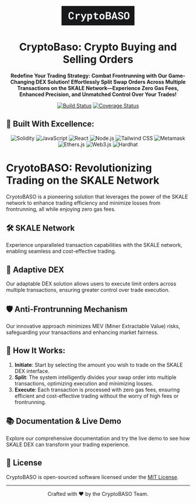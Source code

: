 <div align="center">

<img src="CryptoBASO.jpeg" alt="CryptoBASO Logo" width="200"/>

#  CryptoBaso: Crypto Buying and Selling Orders 

**Redefine Your Trading Strategy: Combat Frontrunning with Our Game-Changing DEX Solution! Effortlessly Split Swap Orders Across Multiple Transactions on the SKALE Network—Experience Zero Gas Fees, Enhanced Precision, and Unmatched Control Over Your Trades!**

[![Build Status](https://img.shields.io/badge/build-passing-brightgreen.svg)]()
[![Coverage Status](https://img.shields.io/badge/coverage-100%25-brightgreen.svg)]()

</div>

## 🌟 Built With Excellence:

<div align="center">

![Solidity](https://img.shields.io/badge/Solidity-363636?logo=solidity&logoColor=white)
![JavaScript](https://img.shields.io/badge/JavaScript-F7DF1E?logo=javascript&logoColor=black)
![React](https://img.shields.io/badge/React-61DAFB?logo=react&logoColor=black)
![Node.js](https://img.shields.io/badge/Node.js-43853D?logo=node.js&logoColor=white)
![Tailwind CSS](https://img.shields.io/badge/Tailwind_CSS-38B2AC?logo=tailwind-css&logoColor=white)
![Metamask](https://img.shields.io/badge/Metamask-FF6B00?logo=metamask&logoColor=white)
![Ethers.js](https://img.shields.io/badge/Ethers.js-3C3C3D?logo=ethers&logoColor=white)
![Web3.js](https://img.shields.io/badge/Web3.js-F16822?logo=web3.js&logoColor=white)
![Hardhat](https://img.shields.io/badge/Hardhat-FFDB58?logo=hardhat&logoColor=black)

</div>

# CryotoBASO: Revolutionizing Trading on the SKALE Network

CryotoBASO is a pioneering solution that leverages the power of the SKALE network to enhance trading efficiency and minimize losses from frontrunning, all while enjoying zero gas fees.

## 🛠 SKALE Network
Experience unparalleled transaction capabilities with the SKALE network, enabling seamless and cost-effective trading.

## 🔄 Adaptive DEX
Our adaptable DEX solution allows users to execute limit orders across multiple transactions, ensuring greater control over trade execution.

## 🛡 Anti-Frontrunning Mechanism
Our innovative approach minimizes MEV (Miner Extractable Value) risks, safeguarding your transactions and enhancing market fairness.

## 🚀 How It Works:

1. **Initiate**: Start by selecting the amount you wish to trade on the SKALE DEX interface.
2. **Split**: The system intelligently divides your swap order into multiple transactions, optimizing execution and minimizing losses.
3. **Execute**: Each transaction is processed with zero gas fees, ensuring efficient and cost-effective trading without the worry of high fees or frontrunning.

## 📚 Documentation & Live Demo
Explore our comprehensive documentation and try the live demo to see how SKALE DEX can transform your trading experience.

## 📝 License

CryptoBASO is open-sourced software licensed under the [MIT License](https://opensource.org/licenses/MIT).

---

<div align="center">

Crafted with ❤️ by the CryptoBASO Team.

</div>

